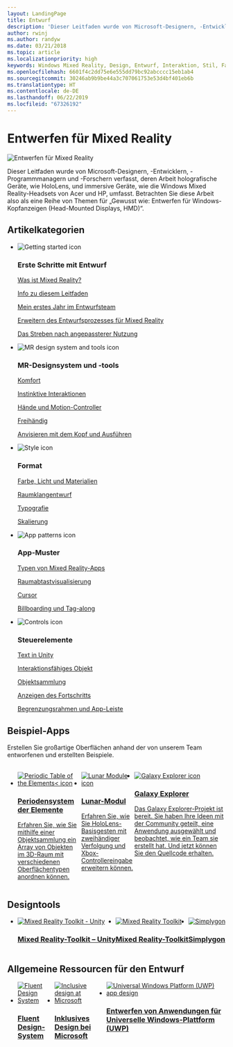 ```yaml
---
layout: LandingPage
title: Entwurf
description: 'Dieser Leitfaden wurde von Microsoft-Designern, -Entwicklern, -Programmmanagern und -Forschern verfasst, deren Arbeit holografische Geräte (wie HoloLens) und immersive Geräte (wie die Windows Mixed Reality-Headsets von Acer und HP) umfasst. Betrachten Sie diese Arbeit also als eine Reihe von Themen für „Gewusst wie: Entwerfen für Windows-Kopfanzeigen (Head Mounted Displays, HMD)“.'
author: rwinj
ms.author: randyw
ms.date: 03/21/2018
ms.topic: article
ms.localizationpriority: high
keywords: Windows Mixed Reality, Design, Entwurf, Interaktion, Stil, Farbe, App-Muster, Steuerelemente, Beispiel-Apps, Mixed Reality-Toolkit, MRTK
ms.openlocfilehash: 6601f4c2dd75e6e555dd79bc92abcccc15eb1ab4
ms.sourcegitcommit: 30246ab9b9be44a3c707061753e53d4bf401eb6b
ms.translationtype: HT
ms.contentlocale: de-DE
ms.lasthandoff: 06/22/2019
ms.locfileid: "67326192"
---
```

# <a name="design-for-mixed-reality"></a>Entwerfen für Mixed Reality

![Entwerfen für Mixed Reality](images/Bicycle-Leschi10.gif)


Dieser Leitfaden wurde von Microsoft-Designern, -Entwicklern, -Programmmanagern und -Forschern verfasst, deren Arbeit holografische Geräte, wie HoloLens, und immersive Geräte, wie die Windows Mixed Reality-Headsets von Acer und HP, umfasst. Betrachten Sie diese Arbeit also als eine Reihe von Themen für „Gewusst wie: Entwerfen für Windows-Kopfanzeigen (Head-Mounted Displays, HMD)“.


## <a name="article-categories"></a>Artikelkategorien

<ul class="panelContent cardsF">
    <li>
        <div class="cardSize">
            <div class="cardPadding">
                <div class="card">
                    <div class="cardImageOuter">
                        <div class="cardImage">
                            <img src="images/GetStartedIcon.png" alt="Getting started icon">
                        </div>
                    </div>
                    <div class="cardText">
                        <h3>Erste Schritte mit Entwurf</h3>
                        <p>
                            <a href="mixed-reality.md">Was ist Mixed Reality?</a>
                        </p>
                        <p>
                            <a href="about-this-design-guidance.md">Info zu diesem Leitfaden</a>
                        </p>
                        <p>
                            <a href="case-study-my-first-year-on-the-hololens-design-team.md">Mein erstes Jahr im Entwurfsteam</a>
                        </p>
                        <p>
                            <a href="case-study-expanding-the-design-process-for-mixed-reality.md">Erweitern des Entwurfsprozesses für Mixed Reality</a>
                        </p>
                        <p>
                            <a href="case-study-the-pursuit-of-more-personal-computing.md">Das Streben nach angepassterer Nutzung</a>
                        </p>
                    </div>
                </div>
            </div>
        </div>
    </li>
    <li>
        <div class="cardSize">
            <div class="cardPadding">
                <div class="card">
                    <div class="cardImageOuter">
                        <div class="cardImage">
                            <img src="images/Interaction_Icon_120x130.png" alt="MR design system and tools icon">
                        </div>
                    </div>
                    <div class="cardText">
                        <h3>MR-Designsystem und -tools</h3>
                        <p>
                            <a href="comfort.md">Komfort</a>
                        </p>
            <p>
                            <a href="interaction-fundamentals.md">Instinktive Interaktionen</a>
                        </p>
                        <p>
                            <a href="hands-and-tools.md">Hände und Motion-Controller</a>
                        </p>
                        <p>
                            <a href="hands-free.md">Freihändig</a>
                        </p>
                         <p>
                            <a href="gaze-and-commit.md">Anvisieren mit dem Kopf und Ausführen</a>
                        </p>
                    </div>
                </div>
            </div>
        </div>
    </li>
    <li>
        <div class="cardSize">
            <div class="cardPadding">
                <div class="card">
                    <div class="cardImageOuter">
                        <div class="cardImage">
                            <img src="images/Style_Icon_120x130.png" alt="Style icon">
                        </div>
                    </div>
                    <div class="cardText">
                        <h3>Format</h3>
                        <p>
                            <a href="color,-light-and-materials.md">Farbe, Licht und Materialien</a>
                        </p>
                         <p>
                            <a href="spatial-sound-design.md">Raumklangentwurf</a>
                        </p>
                        <p>
                            <a href="typography.md">Typografie</a>
                        </p>
                        <p>
                            <a href="scale.md">Skalierung</a>
                        </p>                      
                    </div>
                </div>
            </div>
        </div>
    </li>
    <li>
        <div class="cardSize">
            <div class="cardPadding">
                <div class="card">
                    <div class="cardImageOuter">
                        <div class="cardImage">
                            <img src="images/App_patterns_Icon_120x130.png" alt="App patterns icon">
                        </div>
                    </div>
                    <div class="cardText">
                        <h3>App-Muster</h3>
                        <p>
                            <a href="types-of-mixed-reality-apps.md">Typen von Mixed Reality-Apps</a>
                        </p>
                        <p>
                            <a href="room-scan-visualization.md">Raumabtastvisualisierung</a>
                        </p>
                        <p>
                            <a href="cursors.md">Cursor</a>
                        </p>
                        <p>
                            <a href="billboarding-and-tag-along.md">Billboarding und Tag-along</a>
                        </p>
                    </div>
                </div>
            </div>
        </div>
    </li>
    <li>
        <div class="cardSize">
            <div class="cardPadding">
                <div class="card">
                    <div class="cardImageOuter">
                        <div class="cardImage">
                            <img src="images/Controls_Icon_120x130.png" alt="Controls icon">
                        </div>
                    </div>
                    <div class="cardText">
                        <h3>Steuerelemente</h3>
                        <p>
                            <a href="text-in-unity.md">Text in Unity</a>
                        </p>
                        <p>
                            <a href="interactable-object.md">Interaktionsfähiges Objekt</a>
                        </p>
                        <p>
                            <a href="object-collection.md">Objektsammlung</a>
                        </p>
                        <p>
                            <a href="progress.md">Anzeigen des Fortschritts</a>
                        </p>
                        <p>
                            <a href="app-bar-and-bounding-box.md">Begrenzungsrahmen und App-Leiste</a>
                        </p>
                    </div>
                </div>
            </div>
        </div>
    </li>    
</ul>


## <a name="sample-apps"></a>Beispiel-Apps

Erstellen Sie großartige Oberflächen anhand der von unserem Team entworfenen und erstellten Beispiele.

<br>
<ul id="cardtypes-W" class="cardsW panelContent" style="display: flex; margin-top: 0px;">
    <li>
        <a href="periodic-table-of-the-elements.md" title="Periodensystem der Elemente" data-linktype="absolute-path">
            <div class="cardSize">
                <div class="cardPadding">
                    <div class="card">
                        <div class="cardImageOuter">
                            <div class="cardImage">
                                <img src="images/periodictableofelementsapp-tile.jpg" alt="Periodic Table of the Elements< icon">
                            </div>
                        </div>
                        <div class="cardText">
                            <h3>Periodensystem der Elemente</h3>
                            <p>Erfahren Sie, wie Sie mithilfe einer Objektsammlung ein Array von Objekten im 3D-Raum mit verschiedenen Oberflächentypen anordnen können.</p>
                        </div>
                    </div>
                </div>
            </div>
        </a>        
    </li>
    <li>
        <a href="lunar-module.md" title="Lunar-Modul" data-linktype="absolute-path">
            <div class="cardSize">
                <div class="cardPadding">
                    <div class="card">
                        <div class="cardImageOuter">
                            <div class="cardImage">
                                <img src="images/lunar-module-tile.png" alt="Lunar Module icon">
                            </div>
                        </div>
                        <div class="cardText">
                            <h3>Lunar-Modul</h3>
                            <p>Erfahren Sie, wie Sie HoloLens-Basisgesten mit zweihändiger Verfolgung und Xbox-Controllereingabe erweitern können.</p>
                        </div>
                    </div>
                </div>
            </div>
        </a>
    </li>
    <li>
        <a href="galaxy-explorer.md" title="Galaxy Explorer" data-linktype="absolute-path">
            <div class="cardSize">
                <div class="cardPadding">
                    <div class="card">
                        <div class="cardImageOuter">
                            <div class="cardImage">
                                <img src="images/galaxyexplorer-tile.jpg" alt="Galaxy Explorer icon">
                            </div>
                        </div>
                        <div class="cardText">
                            <h3>Galaxy Explorer</h3>
                            <p>Das Galaxy Explorer-Projekt ist bereit. Sie haben Ihre Ideen mit der Community geteilt, eine Anwendung ausgewählt und beobachtet, wie ein Team sie erstellt hat. Und jetzt können Sie den Quellcode erhalten.</p>
                        </div>
                    </div>
                </div>
            </div>
        </a>
    </li>
</ul>



## <a name="design-tools"></a>Designtools


<ul id="cardtypes-D" class="cardsD panelContent" style="display: flex; margin-top: 0px;">
    <li>
    <a href="https://microsoft.github.io/MixedRealityToolkit-Unity/README.html#ui-and-interaction-building-blocks" title="Mixed Reality-Toolkit – Unity" data-linktype="absolute-path">
        <div class="cardSize">
            <div class="cardPadding">
                <div class="card">
                    <div class="cardImageOuter">
                        <div class="cardImage">
                            <img src="images/MRTKandUnity.png" alt="Mixed Reality Toolkit - Unity">
                        </div>
                    </div>                    
            <div class="cardText">
                        <h3>Mixed Reality-Toolkit – Unity</h3>
                        <p> </p>
                    </div>
                </div>
            </div>
        </div>
      </a>  
    </li>
    <li>
    <a href="https://github.com/Microsoft/MixedRealityToolkit" title="Mixed Reality-Toolkit" data-linktype="absolute-path">
        <div class="cardSize">
            <div class="cardPadding">
                <div class="card">
                    <div class="cardImageOuter">
                        <div class="cardImage">
                            <img src="images/MRTK.png" alt="Mixed Reality Toolkit">
                        </div>
                    </div>                    
            <div class="cardText">
                        <h3>Mixed Reality-Toolkit</h3>
                        <p> </p>
                    </div>
                </div>
            </div>
        </div>
      </a>  
    </li>       
            <li>
    <a href="https://www.simplygon.com" title="Simplygon" data-linktype="absolute-path">
        <div class="cardSize">
            <div class="cardPadding">
                <div class="card">
                    <div class="cardImageOuter">
                        <div class="cardImage">
                            <img src="images/Simplygon.png" alt="Simplygon">
                        </div>
                    </div>                    
            <div class="cardText">
                        <h3>Simplygon</h3>
                        <p> </p>
                    </div>
                </div>
            </div>
        </div>
      </a>  
    </li>
</ul>


## <a name="general-design-resources"></a>Allgemeine Ressourcen für den Entwurf

<ul id="cardtypes-D" class="cardsD panelContent" style="display: flex; margin-top: 0px;">
    <li>
    <a href="http://fluent.microsoft.com" title="Fluent Design-System" data-linktype="absolute-path">
        <div class="cardSize">
            <div class="cardPadding">
                <div class="card">
                    <div class="cardImageOuter">
                        <div class="cardImage">
                            <img src="images/Fluent.png" alt="Fluent Design System">
                        </div>
                    </div>                    
            <div class="cardText">
                        <h3>Fluent Design-System</h3>
                        <p> </p>
                    </div>
                </div>
            </div>
        </div>
      </a>  
    </li>
    <li>
    <a href="https://www.microsoft.com/design/inclusive" title="Inklusives Design bei Microsoft" data-linktype="absolute-path">
        <div class="cardSize">
            <div class="cardPadding">
                <div class="card">
                    <div class="cardImageOuter">
                        <div class="cardImage">
                            <img src="images/Inclusive.png" alt="Inclusive design at Microsoft">
                        </div>
                    </div>                    
            <div class="cardText">
                        <h3>Inklusives Design bei Microsoft</h3>
                        <p> </p>
                    </div>
                </div>
            </div>
        </div>
      </a>  
    </li>   
        <li>
    <a href="https://developer.microsoft.com/windows/apps/design" title="Entwerfen von Anwendungen für Universelle Windows-Plattform (UWP)" data-linktype="absolute-path">
        <div class="cardSize">
            <div class="cardPadding">
                <div class="card">
                    <div class="cardImageOuter">
                        <div class="cardImage">
                            <img src="images/UWP.png" alt="Universal Windows Platform (UWP) app design">
                        </div>
                    </div>                    
            <div class="cardText">
                        <h3>Entwerfen von Anwendungen für Universelle Windows-Plattform (UWP)</h3>
                        <p> </p>
                    </div>
                </div>
            </div>
        </div>
      </a>  
    </li>   
</ul>

